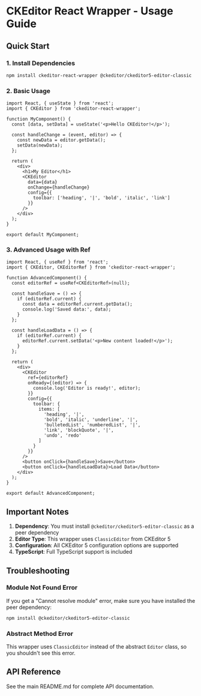 # CKEditor React Wrapper - Usage Guide

## Quick Start

### 1. Install Dependencies

```bash
npm install ckeditor-react-wrapper @ckeditor/ckeditor5-editor-classic
```

### 2. Basic Usage

```tsx
import React, { useState } from 'react';
import { CKEditor } from 'ckeditor-react-wrapper';

function MyComponent() {
  const [data, setData] = useState('<p>Hello CKEditor!</p>');

  const handleChange = (event, editor) => {
    const newData = editor.getData();
    setData(newData);
  };

  return (
    <div>
      <h1>My Editor</h1>
      <CKEditor
        data={data}
        onChange={handleChange}
        config={{
          toolbar: ['heading', '|', 'bold', 'italic', 'link']
        }}
      />
    </div>
  );
}

export default MyComponent;
```

### 3. Advanced Usage with Ref

```tsx
import React, { useRef } from 'react';
import { CKEditor, CKEditorRef } from 'ckeditor-react-wrapper';

function AdvancedComponent() {
  const editorRef = useRef<CKEditorRef>(null);

  const handleSave = () => {
    if (editorRef.current) {
      const data = editorRef.current.getData();
      console.log('Saved data:', data);
    }
  };

  const handleLoadData = () => {
    if (editorRef.current) {
      editorRef.current.setData('<p>New content loaded!</p>');
    }
  };

  return (
    <div>
      <CKEditor
        ref={editorRef}
        onReady={(editor) => {
          console.log('Editor is ready!', editor);
        }}
        config={{
          toolbar: {
            items: [
              'heading', '|',
              'bold', 'italic', 'underline', '|',
              'bulletedList', 'numberedList', '|',
              'link', 'blockQuote', '|',
              'undo', 'redo'
            ]
          }
        }}
      />
      <button onClick={handleSave}>Save</button>
      <button onClick={handleLoadData}>Load Data</button>
    </div>
  );
}

export default AdvancedComponent;
```

## Important Notes

1. **Dependency**: You must install `@ckeditor/ckeditor5-editor-classic` as a peer dependency
2. **Editor Type**: This wrapper uses `ClassicEditor` from CKEditor 5
3. **Configuration**: All CKEditor 5 configuration options are supported
4. **TypeScript**: Full TypeScript support is included

## Troubleshooting

### Module Not Found Error

If you get a "Cannot resolve module" error, make sure you have installed the peer dependency:

```bash
npm install @ckeditor/ckeditor5-editor-classic
```

### Abstract Method Error

This wrapper uses `ClassicEditor` instead of the abstract `Editor` class, so you shouldn't see this error.

## API Reference

See the main README.md for complete API documentation.
